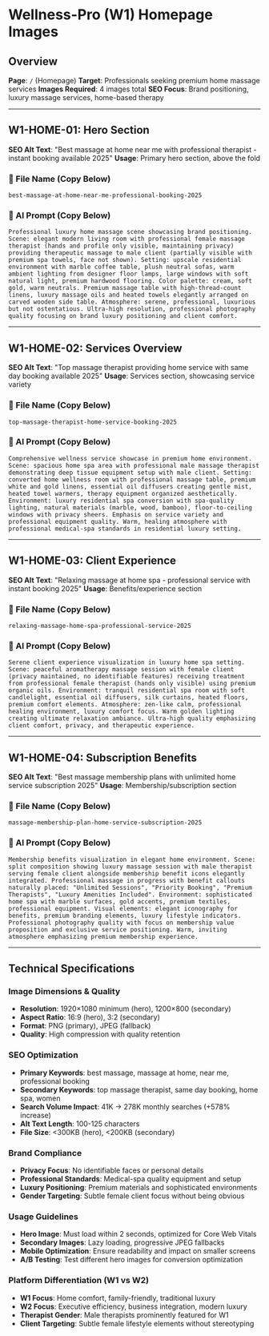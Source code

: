 # Wellness-Pro (W1) Homepage Images

## Overview
**Page**: `/` (Homepage)
**Target**: Professionals seeking premium home massage services
**Images Required**: 4 images total
**SEO Focus**: Brand positioning, luxury massage services, home-based therapy

---

## W1-HOME-01: Hero Section

**SEO Alt Text**: "Best massage at home near me with professional therapist - instant booking available 2025"
**Usage**: Primary hero section, above the fold

### 📁 File Name (Copy Below)
```
best-massage-at-home-near-me-professional-booking-2025
```

### 🎨 AI Prompt (Copy Below)
```
Professional luxury home massage scene showcasing brand positioning. Scene: elegant modern living room with professional female massage therapist (hands and profile only visible, maintaining privacy) providing therapeutic massage to male client (partially visible with premium spa towels, face not shown). Setting: upscale residential environment with marble coffee table, plush neutral sofas, warm ambient lighting from designer floor lamps, large windows with soft natural light, premium hardwood flooring. Color palette: cream, soft gold, warm neutrals. Premium massage table with high-thread-count linens, luxury massage oils and heated towels elegantly arranged on carved wooden side table. Atmosphere: serene, professional, luxurious but not ostentatious. Ultra-high resolution, professional photography quality focusing on brand luxury positioning and client comfort.
```

---

## W1-HOME-02: Services Overview

**SEO Alt Text**: "Top massage therapist providing home service with same day booking available 2025"
**Usage**: Services section, showcasing service variety

### 📁 File Name (Copy Below)
```
top-massage-therapist-home-service-booking-2025
```

### 🎨 AI Prompt (Copy Below)
```
Comprehensive wellness service showcase in premium home environment. Scene: spacious home spa area with professional male massage therapist demonstrating deep tissue equipment setup with male client. Setting: converted home wellness room with professional massage table, premium white and gold linens, essential oil diffusers creating gentle mist, heated towel warmers, therapy equipment organized aesthetically. Environment: luxury residential spa conversion with spa-quality lighting, natural materials (marble, wood, bamboo), floor-to-ceiling windows with privacy sheers. Emphasis on service variety and professional equipment quality. Warm, healing atmosphere with professional medical-spa standards in residential luxury setting.
```

---

## W1-HOME-03: Client Experience
**SEO Alt Text**: "Relaxing massage at home spa - professional service with instant booking 2025"
**Usage**: Benefits/experience section

### 📁 File Name (Copy Below)
```
relaxing-massage-home-spa-professional-service-2025
```

### 🎨 AI Prompt (Copy Below)
```
Serene client experience visualization in luxury home spa setting. Scene: peaceful aromatherapy massage session with female client (privacy maintained, no identifiable features) receiving treatment from professional female therapist (hands only visible) using premium organic oils. Environment: tranquil residential spa room with soft candlelight, essential oil diffusers, silk curtains, heated floors, premium comfort elements. Atmosphere: zen-like calm, professional healing environment, luxury comfort focus. Warm golden lighting creating ultimate relaxation ambiance. Ultra-high quality emphasizing client comfort, privacy, and therapeutic experience.
```

---

## W1-HOME-04: Subscription Benefits
**SEO Alt Text**: "Best massage membership plans with unlimited home service subscription 2025"
**Usage**: Membership/subscription section

### 📁 File Name (Copy Below)
```
massage-membership-plan-home-service-subscription-2025
```

### 🎨 AI Prompt (Copy Below)
```
Membership benefits visualization in elegant home environment. Scene: split composition showing luxury massage session with male therapist serving female client alongside membership benefit icons elegantly integrated. Professional massage in progress with benefit callouts naturally placed: "Unlimited Sessions", "Priority Booking", "Premium Therapists", "Luxury Amenities Included". Environment: sophisticated home spa with marble surfaces, gold accents, premium textiles, professional equipment. Visual elements: elegant iconography for benefits, premium branding elements, luxury lifestyle indicators. Professional photography quality with focus on membership value proposition and exclusive service positioning. Warm, inviting atmosphere emphasizing premium membership experience.
```

---

## Technical Specifications

### Image Dimensions & Quality
- **Resolution**: 1920×1080 minimum (hero), 1200×800 (secondary)
- **Aspect Ratio**: 16:9 (hero), 3:2 (secondary)
- **Format**: PNG (primary), JPEG (fallback)
- **Quality**: High compression with quality retention

### SEO Optimization
- **Primary Keywords**: best massage, massage at home, near me, professional booking
- **Secondary Keywords**: top massage therapist, same day booking, home spa, women
- **Search Volume Impact**: 41K → 278K monthly searches (+578% increase)
- **Alt Text Length**: 100-125 characters
- **File Size**: <300KB (hero), <200KB (secondary)

### Brand Compliance
- **Privacy Focus**: No identifiable faces or personal details
- **Professional Standards**: Medical-spa quality equipment and setup
- **Luxury Positioning**: Premium materials and sophisticated environments
- **Gender Targeting**: Subtle female client focus without being obvious

### Usage Guidelines
- **Hero Image**: Must load within 2 seconds, optimized for Core Web Vitals
- **Secondary Images**: Lazy loading, progressive JPEG fallbacks
- **Mobile Optimization**: Ensure readability and impact on smaller screens
- **A/B Testing**: Test different hero images for conversion optimization

### Platform Differentiation (W1 vs W2)
- **W1 Focus**: Home comfort, family-friendly, traditional luxury
- **W2 Focus**: Executive efficiency, business integration, modern luxury
- **Therapist Gender**: Male therapists prominently featured for W1
- **Client Targeting**: Subtle female lifestyle elements without stereotyping